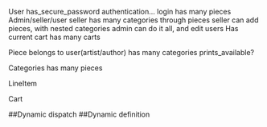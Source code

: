 User
  has_secure_password
  authentication...
  login
  has many pieces
  Admin/seller/user
    seller has many categories through pieces
    seller can add pieces, with nested categories
    admin can do it all, and edit users
  Has current cart
  has many carts


Piece
  belongs to user(artist/author)
  has many categories
  prints_available?

Categories
  has many pieces

LineItem

Cart

##Dynamic dispatch
##Dynamic definition